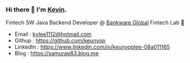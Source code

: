### Hi there 👋 I'm [Kevin](https://github.com/keunyop/introduce). 

Fintech SW Java Backend Developer @ [Bankware Global](http://www.bankwareglobal.com) Fintech Lab 🔭

- Email : kylee1112@hotmail.com
- Githup : https://github.com/keunyop
- LinkedIn : https://www.linkedin.com/in/keunyoplee-08a011165
- Blog : https://samurae83.blog.me

<!--
**keunyop/keunyop** is a ✨ _special_ ✨ repository because its `README.md` (this file) appears on your GitHub profile.

Here are some ideas to get you started:

- 🔭 I’m currently working on ...
- 🌱 I’m currently learning ...
- 👯 I’m looking to collaborate on ...
- 🤔 I’m looking for help with ...
- 💬 Ask me about ...
- 📫 How to reach me: ...
- 😄 Pronouns: ...
- ⚡ Fun fact: ...
-->
